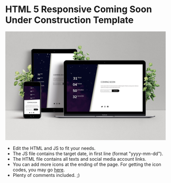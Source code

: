 # HTML 5 Responsive Coming Soon Under Construction Template

![mockup](https://github.com/Charanpreet-Singh-AI/coming-soon/blob/master/mockup.jpg?raw=true "mockup")

* Edit the HTML and JS to fit your needs.
* The JS file contains the target date, in first line (format "yyyy-mm-dd").
* The HTML file contains all texts and social media account links.
* You can add more icons at the ending of the page. For getting the icon codes, you may go [here](https://fontawesome.com/v5.15/icons?d=gallery&p=2). 
* Plenty of comments included. ;)